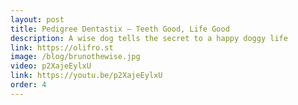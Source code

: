 ```yaml
---
layout: post
title: Pedigree Dentastix – Teeth Good, Life Good
description: A wise dog tells the secret to a happy doggy life
link: https://olifro.st
image: /blog/brunothewise.jpg
video: p2XajeEylxU
link: https://youtu.be/p2XajeEylxU
order: 4
---
```

